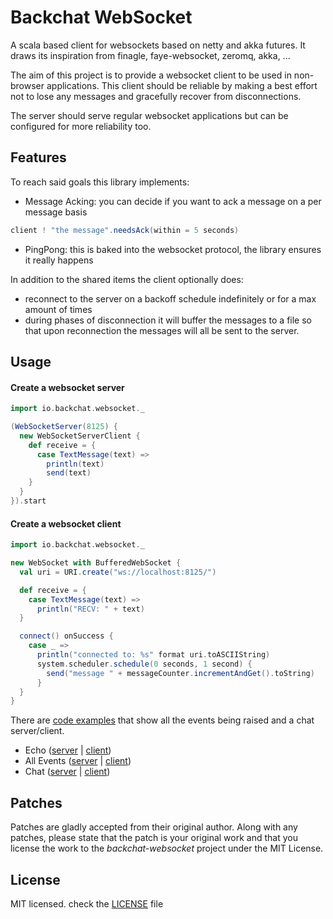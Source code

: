 # Backchat WebSocket

A scala based client for websockets based on netty and akka futures.
It draws its inspiration from finagle, faye-websocket, zeromq, akka, ...

The aim of this project is to provide a websocket client to be used in non-browser applications.
This client should be reliable by making a best effort not to lose any messages and gracefully recover from disconnections.

The server should serve regular websocket applications but can be configured for more reliability too.

## Features
To reach said goals this library implements:

* Message Acking: you can decide if you want to ack a message on a per message basis

```scala
client ! "the message".needsAck(within = 5 seconds)
```

* PingPong: this is baked into the websocket protocol, the library ensures it really happens

In addition to the shared items the client optionally does:

* reconnect to the server on a backoff schedule indefinitely or for a max amount of times
* during phases of disconnection it will buffer the messages to a file so that upon reconnection the messages will all be sent to the server.

## Usage

#### Create a websocket server

```scala
import io.backchat.websocket._

(WebSocketServer(8125) {
  new WebSocketServerClient {
    def receive = {
      case TextMessage(text) =>
        println(text)
        send(text)
    }
  }
}).start
```

#### Create a websocket client

```scala
import io.backchat.websocket._

new WebSocket with BufferedWebSocket {
  val uri = URI.create("ws://localhost:8125/")

  def receive = {
    case TextMessage(text) =>
      println("RECV: " + text)
  }

  connect() onSuccess {
    case _ =>
      println("connected to: %s" format uri.toASCIIString)
      system.scheduler.schedule(0 seconds, 1 second) {
        send("message " + messageCounter.incrementAndGet().toString)
      }
  }
}
```

There are [code examples](https://github.com/mojolly/backchat-websocket/tree/master/src/main/scala/io/backchat/websocket/examples) that show all the events being raised and a chat server/client.

* Echo ([server](https://github.com/mojolly/backchat-websocket/blob/master/src/main/scala/io/backchat/websocket/examples/PrintingEchoServer.scala) | [client](https://github.com/mojolly/backchat-websocket/blob/master/src/main/scala/io/backchat/websocket/examples/PrintingEchoClient.scala))
* All Events ([server](https://github.com/mojolly/backchat-websocket/blob/master/src/main/scala/io/backchat/websocket/examples/PrintAllEventsServer.scala) | [client](https://github.com/mojolly/backchat-websocket/blob/master/src/main/scala/io/backchat/websocket/examples/PrintAllEventsClient.scala))
* Chat ([server](https://github.com/mojolly/backchat-websocket/blob/master/src/main/scala/io/backchat/websocket/examples/ChatServer.scala) | [client](https://github.com/mojolly/backchat-websocket/blob/master/src/main/scala/io/backchat/websocket/examples/ChatClient.scala))

## Patches
Patches are gladly accepted from their original author. Along with any patches, please state that the patch is your original work and that you license the work to the *backchat-websocket* project under the MIT License.

## License
MIT licensed. check the [LICENSE](https://github.com/mojolly/backchat-websocket/blob/master/LICENSE) file

